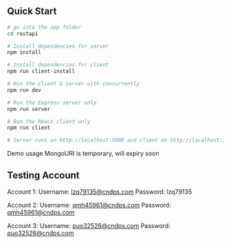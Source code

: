## Quick Start

```bash
# go into the app folder
cd restapi

# Install dependencies for server
npm install

# Install dependencies for client
npm run client-install

# Run the client & server with concurrently
npm run dev

# Run the Express server only
npm run server

# Run the React client only
npm run client

# Server runs on http://localhost:5000 and client on http://localhost:3000
```

Demo usage MongoURI is temporary, will expiry soon

## Testing Account

Account 1:
Username: lzq79135@cndps.com
Password: lzq79135

Account 2:
Username: qmh45961@cndps.com
Password: qmh45961@cndps.com

Account 3:
Username: puo32526@cndps.com
Password: puo32526@cndps.com
